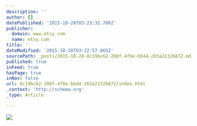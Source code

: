 ```yaml
---
description: ''
author: []
datePublished: '2015-10-28T03:23:32.706Z'
publisher:
  domain: www.etsy.com
  name: etsy.com
title: ''
dateModified: '2015-10-28T03:22:57.865Z'
sourcePath: _posts/2015-10-28-8c19bc62-208f-4f8e-bb44-265a21326872.md
published: true
inFeed: true
hasPage: true
inNav: false
url: 8c19bc62-208f-4f8e-bb44-265a21326872/index.html
_context: 'http://schema.org'
_type: Article

---
```

![](https://img1.etsystatic.com/000/0/6857977/il_570xN.333527023.jpg)